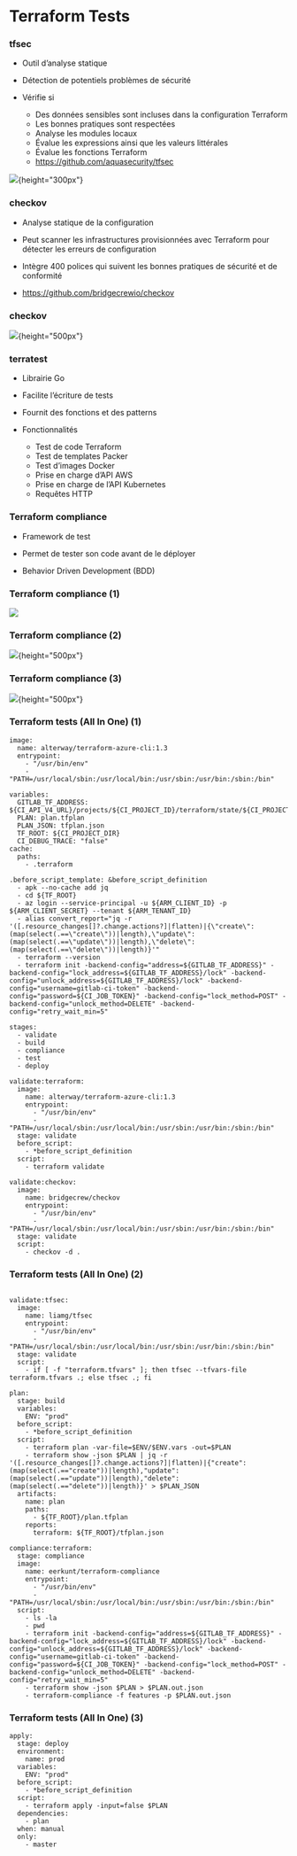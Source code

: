 

# Terraform Tests

### tfsec

- Outil d’analyse statique

- Détection de potentiels problèmes de sécurité
- Vérifie si 
    - Des données sensibles sont incluses dans la configuration Terraform
    - Les bonnes pratiques sont respectées
    - Analyse les modules locaux
    - Évalue les expressions ainsi que les valeurs littérales 
    - Évalue les fonctions Terraform 
    - https://github.com/aquasecurity/tfsec 




![](images/terraform/tfsec.png){height="300px"}


### checkov

- Analyse statique de la configuration

- Peut scanner les infrastructures provisionnées avec Terraform pour détecter les erreurs de configuration

- Intègre 400 polices qui suivent les bonnes pratiques de sécurité et de conformité 

- [https://github.com/bridgecrewio/checkov ](https://github.com/bridgecrewio/checkov)


### checkov

![](images/terraform/checkov.png){height="500px"}

### terratest

- Librairie Go

- Facilite l’écriture de tests 

- Fournit des fonctions et des patterns

- Fonctionnalités 
    - Test de code Terraform
    - Test de templates Packer
    - Test d’images Docker
    - Prise en charge d’API AWS
    - Prise en charge de l’API Kubernetes
    - Requêtes HTTP

### Terraform compliance

- Framework de test

- Permet de tester son code avant de le déployer 

- Behavior Driven Development (BDD)


### Terraform compliance (1)

![](images/terraform/compliance3.png)

### Terraform compliance (2)

![](images/terraform/compliance1.png){height="500px"}

### Terraform compliance (3)

![](images/terraform/compliance2.png){height="500px"}



### Terraform tests (All In One) (1)

~~~~~~~~~~~~~~~~~~~~~~~~~~~~~~~~~~~~~~~~~~ {.zsh}
image:
  name: alterway/terraform-azure-cli:1.3
  entrypoint:
    - "/usr/bin/env"
    - "PATH=/usr/local/sbin:/usr/local/bin:/usr/sbin:/usr/bin:/sbin:/bin"

variables:
  GITLAB_TF_ADDRESS: ${CI_API_V4_URL}/projects/${CI_PROJECT_ID}/terraform/state/${CI_PROJECT_NAME}
  PLAN: plan.tfplan
  PLAN_JSON: tfplan.json
  TF_ROOT: ${CI_PROJECT_DIR}
  CI_DEBUG_TRACE: "false"
cache:
  paths:
    - .terraform

.before_script_template: &before_script_definition
  - apk --no-cache add jq
  - cd ${TF_ROOT}
  - az login --service-principal -u ${ARM_CLIENT_ID} -p ${ARM_CLIENT_SECRET} --tenant ${ARM_TENANT_ID}
  - alias convert_report="jq -r '([.resource_changes[]?.change.actions?]|flatten)|{\"create\":(map(select(.==\"create\"))|length),\"update\":(map(select(.==\"update\"))|length),\"delete\":(map(select(.==\"delete\"))|length)}'"
  - terraform --version
  - terraform init -backend-config="address=${GITLAB_TF_ADDRESS}" -backend-config="lock_address=${GITLAB_TF_ADDRESS}/lock" -backend-config="unlock_address=${GITLAB_TF_ADDRESS}/lock" -backend-config="username=gitlab-ci-token" -backend-config="password=${CI_JOB_TOKEN}" -backend-config="lock_method=POST" -backend-config="unlock_method=DELETE" -backend-config="retry_wait_min=5"

stages:
  - validate
  - build
  - compliance
  - test
  - deploy

validate:terraform:
  image:
    name: alterway/terraform-azure-cli:1.3
    entrypoint:
      - "/usr/bin/env"
      - "PATH=/usr/local/sbin:/usr/local/bin:/usr/sbin:/usr/bin:/sbin:/bin"
  stage: validate
  before_script:
    - *before_script_definition
  script:
    - terraform validate

validate:checkov:
  image:
    name: bridgecrew/checkov
    entrypoint:
      - "/usr/bin/env"
      - "PATH=/usr/local/sbin:/usr/local/bin:/usr/sbin:/usr/bin:/sbin:/bin"
  stage: validate
  script:
    - checkov -d .

~~~~~~~~~~~~~~~~~~~~~~~~~~~~~~~~~~~~~~~~~~


### Terraform tests (All In One) (2)

~~~~~~~~~~~~~~~~~~~~~~~~~~~~~~~~~~~~~~~~~~ {.zsh}

validate:tfsec:
  image:
    name: liamg/tfsec
    entrypoint:
      - "/usr/bin/env"
      - "PATH=/usr/local/sbin:/usr/local/bin:/usr/sbin:/usr/bin:/sbin:/bin"
  stage: validate
  script:
    - if [ -f "terraform.tfvars" ]; then tfsec --tfvars-file terraform.tfvars .; else tfsec .; fi

plan:
  stage: build
  variables:
    ENV: "prod"
  before_script:
    - *before_script_definition
  script:
    - terraform plan -var-file=$ENV/$ENV.vars -out=$PLAN
    - terraform show -json $PLAN | jq -r '([.resource_changes[]?.change.actions?]|flatten)|{"create":(map(select(.=="create"))|length),"update":(map(select(.=="update"))|length),"delete":(map(select(.=="delete"))|length)}' > $PLAN_JSON
  artifacts:
    name: plan
    paths:
      - ${TF_ROOT}/plan.tfplan
    reports:
      terraform: ${TF_ROOT}/tfplan.json

compliance:terraform:
  stage: compliance
  image:
    name: eerkunt/terraform-compliance
    entrypoint:
      - "/usr/bin/env"
      - "PATH=/usr/local/sbin:/usr/local/bin:/usr/sbin:/usr/bin:/sbin:/bin"
  script:
    - ls -la
    - pwd
    - terraform init -backend-config="address=${GITLAB_TF_ADDRESS}" -backend-config="lock_address=${GITLAB_TF_ADDRESS}/lock" -backend-config="unlock_address=${GITLAB_TF_ADDRESS}/lock" -backend-config="username=gitlab-ci-token" -backend-config="password=${CI_JOB_TOKEN}" -backend-config="lock_method=POST" -backend-config="unlock_method=DELETE" -backend-config="retry_wait_min=5"
    - terraform show -json $PLAN > $PLAN.out.json
    - terraform-compliance -f features -p $PLAN.out.json

~~~~~~~~~~~~~~~~~~~~~~~~~~~~~~~~~~~~~~~~~~

### Terraform tests (All In One) (3)


~~~~~~~~~~~~~~~~~~~~~~~~~~~~~~~~~~~~~~~~~~ {.zsh}
apply:
  stage: deploy
  environment:
    name: prod
  variables:
    ENV: "prod"
  before_script:
    - *before_script_definition
  script:
    - terraform apply -input=false $PLAN
  dependencies:
    - plan
  when: manual
  only:
    - master
~~~~~~~~~~~~~~~~~~~~~~~~~~~~~~~~~~~~~~~~~~


